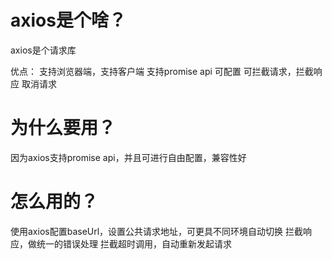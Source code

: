 # axios是个啥？
axios是个请求库

优点：
支持浏览器端，支持客户端
支持promise api
可配置
可拦截请求，拦截响应
取消请求

# 为什么要用？
因为axios支持promise api，并且可进行自由配置，兼容性好

# 怎么用的？
使用axios配置baseUrl，设置公共请求地址，可更具不同环境自动切换
拦截响应，做统一的错误处理
拦截超时调用，自动重新发起请求



